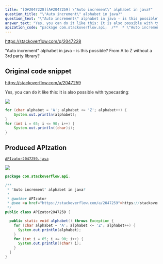 ```yaml
---
title: "[Q#2047228][A#2047259] \"Auto increment\" alphabet in java?"
question_title: "\"Auto increment\" alphabet in java?"
question_text: "\"Auto increment\" alphabet in java - is this possible? From A to Z without a 3rd party library?"
answer_text: "Yes, you can do it like this: It is also possible with typecasting:"
apization_code: "package com.stackoverflow.api;  /**  * \"Auto increment\" alphabet in java?  *  * @author APIzator  * @see <a href=\"https://stackoverflow.com/a/2047259\">https://stackoverflow.com/a/2047259</a>  */ public class APIzator2047259 {    public static void alphabet() throws Exception {     for (char alphabet = 'A'; alphabet <= 'Z'; alphabet++) {       System.out.println(alphabet);     }     for (int i = 65; i <= 90; i++) {       System.out.println((char) i);     }   } }"
---
```


https://stackoverflow.com/q/2047228

&quot;Auto increment&quot; alphabet in java - is this possible? From A to Z without a 3rd party library?



## Original code snippet

https://stackoverflow.com/a/2047259

Yes, you can do it like this:
It is also possible with typecasting:

<div class="code-logo"><img src="/stackoverflow.png" /></div>

```java
for (char alphabet = 'A'; alphabet <= 'Z'; alphabet++) {
    System.out.println(alphabet);
}
for (int i = 65; i <= 90; i++) {
    System.out.println((char)i);
}
```

## Produced APIzation

[`APIzator2047259.java`](https://github.com/pasqualesalza/apization-temp-data/raw/master/search/APIzator2047259.java)

<div class="code-logo"><img src="/apizator.png" /></div>

```java
package com.stackoverflow.api;

/**
 * "Auto increment" alphabet in java?
 *
 * @author APIzator
 * @see <a href="https://stackoverflow.com/a/2047259">https://stackoverflow.com/a/2047259</a>
 */
public class APIzator2047259 {

  public static void alphabet() throws Exception {
    for (char alphabet = 'A'; alphabet <= 'Z'; alphabet++) {
      System.out.println(alphabet);
    }
    for (int i = 65; i <= 90; i++) {
      System.out.println((char) i);
    }
  }
}

```